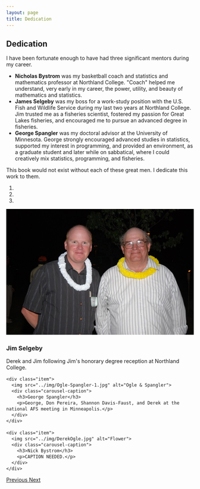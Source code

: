 ```yaml
---
layout: page
title: Dedication
---
```


## Dedication

I have been fortunate enough to have had three significant mentors during my career.

* **Nicholas Bystrom** was my basketball coach and statistics and mathematics professor at Northland College.  "Coach" helped me understand, very early in my career, the power, utility, and beauty of mathematics and statistics.
* **James Selgeby** was my boss for a work-study position with the U.S. Fish and Wildlife Service during my last two years at Northland College.  Jim trusted me as a fisheries scientist, fostered my passion for Great Lakes fisheries, and encouraged me to pursue an advanced degree in fisheries.
* **George Spangler** was my doctoral advisor at the University of Minnesota.  George strongly encouraged advanced studies in statistics, supported my interest in programming, and provided an environment, as a graduate student and later while on sabbatical, where I could creatively mix statistics, programming, and fisheries.

This book would not exist without each of these great men.  I dedicate this work to them.

<div id="mentorCarousel" class="carousel slide" data-ride="carousel">
  <!-- Indicators -->
  <ol class="carousel-indicators">
    <li data-target="#mentorCarousel" data-slide-to="0" class="active"></li>
    <li data-target="#mentorCarousel" data-slide-to="1"></li>
    <li data-target="#mentorCarousel" data-slide-to="2"></li>
  </ol>

  <!-- Wrapper for slides -->
  <div class="carousel-inner" role="listbox">
    <div class="item active">
      <img src="../img/Ogle-Selgeby-1.jpg" alt="Ogle & Selgeby">
      <div class="carousel-caption">
        <h3>Jim Selgeby</h3>
        <p>Derek and Jim following Jim's honorary degree reception at Northland College.</p>
      </div>
    </div>

    <div class="item">
      <img src="../img/Ogle-Spangler-1.jpg" alt="Ogle & Spangler">
      <div class="carousel-caption">
        <h3>George Spangler</h3>
        <p>George, Don Pereira, Shannon Davis-Faust, and Derek at the national AFS meeting in Minneapolis.</p>
      </div>
    </div>

    <div class="item">
      <img src="../img/DerekOgle.jpg" alt="Flower">
      <div class="carousel-caption">
        <h3>Nick Bystrom</h3>
        <p>CAPTION NEEDED.</p>
      </div>
    </div>

  <!-- Left and right controls -->
  <a class="left carousel-control" href="#mentorCarousel" role="button" data-slide="prev">
    <span class="glyphicon glyphicon-chevron-left" aria-hidden="true"></span>
    <span class="sr-only">Previous</span>
  </a>
  <a class="right carousel-control" href="#mentorCarousel" role="button" data-slide="next">
    <span class="glyphicon glyphicon-chevron-right" aria-hidden="true"></span>
    <span class="sr-only">Next</span>
  </a>
</div>
